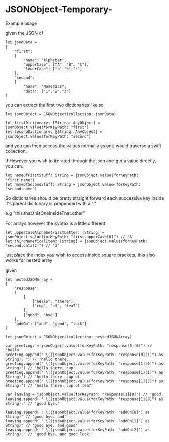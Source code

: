 # JSONObject-Temporary-

Example usage

given the JSON of

	let jsonData = 
	[
		"first":
		[
			"name": "Alphabet",
			"upperCase": ["A", "B", "C"],
			"lowerCase": ["a","b","c"]
		],
		"second":
		[
			"name": "Numerics",
			"data": ["1","2","3"]
	]
	
you can extract the first two dictionaries like so

	let jsonObject = JSONObject(collection: jsonData)

	let firstDictionary: [String: AnyObject] = jsonObject.value(forKeyPath: "first")
	let secondDictionary: [String: AnyObject] = jsonObject.value(forKeyPath: "second")
	
and you can then access the values normally as one would traverse a swift collection.

If However you wish to iterated through the json and get a value directly, you can.

	let nameOfFirstStuff: String = jsonObject.value(forKeyPath: "first.name")
	let nameOfSecondStuff: String = jsonObject.value(forKeyPath: "second.name")
	
So dictionaries should be pretty straight forward each successive key inside it's parent dicitonary is prepended with a "."

e.g "this.that.thisOneInsideThat.other"

For arrays however the syntax is a little different

	let upperCaseAlphabetFirstLetter: [String] = jsonObject.value(forKeyPath: "first.upperCase[0]") // 'A'
	let thirdNumericalItem: [String] = jsonObject.value(forKeyPath: "second.data[2]") // '3'
	
just place the index you wish to access inside square brackets, this also works for nested array

given

	let nestedJSONArray =
	[
		"response":
		[
			[
				["hello", "there"],
				["cup", "of", "tea?"]
			],
			["good", "bye"]
		],
		"addOn": ["and", "good", "luck"]
	]
	
	let jsonObject = JSONObject(collection: nestedJSONArray)
	
	var greeting: = jsonObject.value(forKeyPath: "response[0][0]") // 'hello' 
	greeting.append(" \((jsonObject.value(forKeyPath: "response[0][1]") as String). ") // 'hello there. '
	greeting.append(" \((jsonObject.value(forKeyPath: "response[1][0]") as String)") // 'hello there. cup'
	greeting.append(" \((jsonObject.value(forKeyPath: "response[1][1]") as String)") // 'hello there. cup of'
	greeting.append(" \((jsonObject.value(forKeyPath: "response[1][2]") as String)") // 'hello there. cup of tea?'
	
	var leaving = jsonObject.value(forKeyPath: "response[1][0]") // 'good'
	leaving.append( " \((jsonObject.value(forKeyPath: "response[1][0]") as String)." // 'good bye.'
	
	leaving.append( " \((jsonObject.value(forKeyPath: "addOn[0]") as String)" // 'good bye. and'
	leaving.append( " \((jsonObject.value(forKeyPath: "addOn[1]") as String)" // 'good bye. and good'
	leaving.append( " \((jsonObject.value(forKeyPath: "addOn[2]") as String)." // 'good bye. and good luck.'
	
